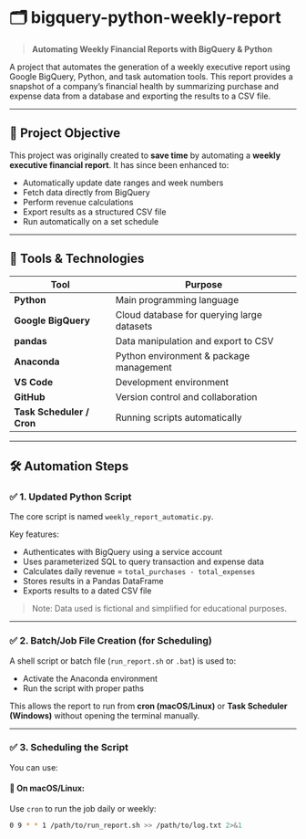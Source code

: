 # 🗂️ bigquery-python-weekly-report

> **Automating Weekly Financial Reports with BigQuery & Python**

A project that automates the generation of a weekly executive report using Google BigQuery, Python, and task automation tools. This report provides a snapshot of a company’s financial health by summarizing purchase and expense data from a database and exporting the results to a CSV file.

---

## 📌 Project Objective

This project was originally created to **save time** by automating a **weekly executive financial report**. It has since been enhanced to:

- Automatically update date ranges and week numbers
- Fetch data directly from BigQuery
- Perform revenue calculations
- Export results as a structured CSV file
- Run automatically on a set schedule

---

## 🧰 Tools & Technologies

| Tool                | Purpose                                  |
|---------------------|-------------------------------------------|
| **Python**          | Main programming language                 |
| **Google BigQuery** | Cloud database for querying large datasets|
| **pandas**          | Data manipulation and export to CSV       |
| **Anaconda**        | Python environment & package management   |
| **VS Code**         | Development environment                   |
| **GitHub**          | Version control and collaboration         |
| **Task Scheduler / Cron** | Running scripts automatically        |

---

## 🛠️ Automation Steps

### ✅ 1. Updated Python Script
The core script is named `weekly_report_automatic.py`.

Key features:
- Authenticates with BigQuery using a service account
- Uses parameterized SQL to query transaction and expense data
- Calculates daily revenue = `total_purchases - total_expenses`
- Stores results in a Pandas DataFrame
- Exports results to a dated CSV file

> Note: Data used is fictional and simplified for educational purposes.

---

### ✅ 2. Batch/Job File Creation (for Scheduling)
A shell script or batch file (`run_report.sh` or `.bat`) is used to:
- Activate the Anaconda environment
- Run the script with proper paths

This allows the report to run from **cron (macOS/Linux)** or **Task Scheduler (Windows)** without opening the terminal manually.

---

### ✅ 3. Scheduling the Script

You can use:

#### 🔹 On macOS/Linux:
Use `cron` to run the job daily or weekly:
```bash
0 9 * * 1 /path/to/run_report.sh >> /path/to/log.txt 2>&1
